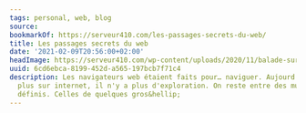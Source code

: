 ```yaml
---
tags: personal, web, blog
source:
bookmarkOf: https://serveur410.com/les-passages-secrets-du-web/
title: Les passages secrets du web
date: '2021-02-09T20:56:00+02:00'
headImage: https://serveur410.com/wp-content/uploads/2020/11/balade-sur-le-web-cover.png
uuid: 6cd6ebca-8199-452d-a565-197bcb7f71c4
description: Les navigateurs web étaient faits pour… naviguer. Aujourd'hui on ne navigue
  plus sur internet, il n'y a plus d'exploration. On reste entre des murailles bien
  définis. Celles de quelques gros&hellip;
---
```


